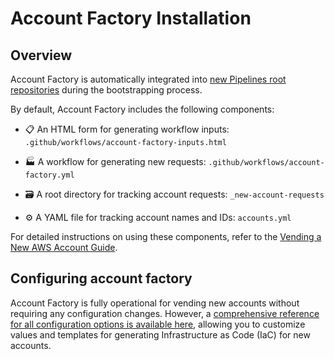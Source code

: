 # Account Factory Installation

## Overview

Account Factory is automatically integrated into [new Pipelines root repositories](/2.0/docs/pipelines/installation/addingnewrepo) during the bootstrapping process.

By default, Account Factory includes the following components:

- 📋 An HTML form for generating workflow inputs: `.github/workflows/account-factory-inputs.html`
  
- 🏭 A workflow for generating new requests: `.github/workflows/account-factory.yml`
  
- 🗃️ A root directory for tracking account requests: `_new-account-requests`
  
- ⚙️ A YAML file for tracking account names and IDs: `accounts.yml`

For detailed instructions on using these components, refer to the [Vending a New AWS Account Guide](/2.0/docs/accountfactory/guides/vend-aws-account).

## Configuring account factory

Account Factory is fully operational for vending new accounts without requiring any configuration changes. However, a [comprehensive reference for all configuration options is available here](/2.0/reference/accountfactory/configurations), allowing you to customize values and templates for generating Infrastructure as Code (IaC) for new accounts.

 


